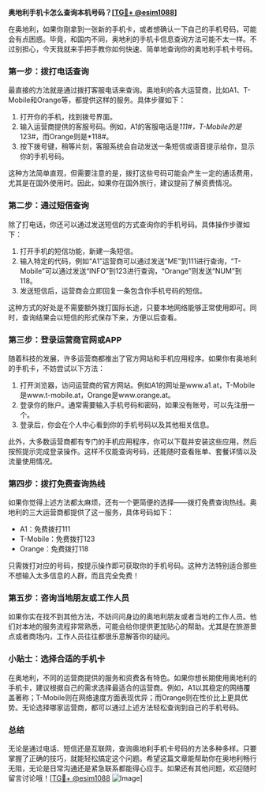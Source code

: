**奥地利手机卡怎么查询本机号码？[[TG💪+ @esim1088](https://t.me/s/esim1088)]**

在奥地利，如果你刚拿到一张新的手机卡，或者想确认一下自己的手机号码，可能会有点困惑。毕竟，和国内不同，奥地利的手机卡信息查询方法可能不太一样。不过别担心，今天我就来手把手教你如何快速、简单地查询你的奥地利手机卡号码。

### **第一步：拨打电话查询**

最直接的方法就是通过拨打客服电话来查询。奥地利的各大运营商，比如A1、T-Mobile和Orange等，都提供这样的服务。具体步骤如下：

1. 打开你的手机，找到拨号界面。
2. 输入运营商提供的客服号码。例如，A1的客服电话是*111#，T-Mobile的是*123#，而Orange则是*118#。
3. 按下拨号键，稍等片刻，客服系统会自动发送一条短信或语音提示给你，显示你的手机号码。

这种方法简单直观，但需要注意的是，拨打这些号码可能会产生一定的通话费用，尤其是在国外使用时。因此，如果你在国外旅行，建议提前了解资费情况。

### **第二步：通过短信查询**

除了打电话，你还可以通过发送短信的方式查询你的手机号码。具体操作步骤如下：

1. 打开手机的短信功能，新建一条短信。
2. 输入特定的代码，例如“A1”运营商可以通过发送“ME”到111进行查询，“T-Mobile”可以通过发送“INFO”到123进行查询，“Orange”则发送“NUM”到118。
3. 发送短信后，运营商会立即回复一条包含你手机号码的短信。

这种方式的好处是不需要额外拨打国际长途，只要本地网络能够正常使用即可。同时，查询结果会以短信的形式保存下来，方便以后查看。

### **第三步：登录运营商官网或APP**

随着科技的发展，许多运营商都推出了官方网站和手机应用程序。如果你有奥地利的手机卡，不妨尝试以下方法：

1. 打开浏览器，访问运营商的官方网站。例如A1的网址是www.a1.at，T-Mobile是www.t-mobile.at，Orange是www.orange.at。
2. 登录你的账户。通常需要输入手机号码和密码，如果没有账号，可以先注册一个。
3. 登录后，你会在个人中心看到你的手机号码以及其他相关信息。

此外，大多数运营商都有专门的手机应用程序，你可以下载并安装这些应用，然后按照提示完成登录操作。这样不仅能查询号码，还能随时查看账单、套餐详情以及流量使用情况。

### **第四步：拨打免费查询热线**

如果你觉得上述方法都太麻烦，还有一个更简便的选择——拨打免费查询热线。奥地利的三大运营商都提供了这一服务，具体号码如下：

- A1：免费拨打111
- T-Mobile：免费拨打123
- Orange：免费拨打118

只需拨打对应的号码，按提示操作即可获取你的手机号码。这种方法特别适合那些不想输入太多信息的人群，而且完全免费！

### **第五步：咨询当地朋友或工作人员**

如果你实在找不到其他方法，不妨问问身边的奥地利朋友或者当地的工作人员。他们对本地的服务流程非常熟悉，可能会给你提供更加贴心的帮助。尤其是在旅游景点或者商场内，工作人员往往都很乐意解答你的疑问。

### **小贴士：选择合适的手机卡**

在奥地利，不同的运营商提供的服务和资费各有特色。如果你想长期使用奥地利的手机卡，建议根据自己的需求选择最适合的运营商。例如，A1以其稳定的网络覆盖著称；T-Mobile则在网络速度方面表现优异；而Orange则在性价比上更具优势。无论选择哪家运营商，都可以通过上述方法轻松查询到自己的手机号码。

### **总结**

无论是通过电话、短信还是互联网，查询奥地利手机卡号码的方法多种多样。只要掌握了正确的技巧，就能轻松搞定这个问题。希望这篇文章能帮助你在奥地利畅行无阻，无论是日常沟通还是紧急联系都能得心应手。如果还有其他问题，欢迎随时留言讨论哦！[[TG💪+ @esim1088](https://t.me/s/esim1088) ![Image](https://i.postimg.cc/4NQfJmqS/Snipaste-2025-05-13-00-14-12.png)]